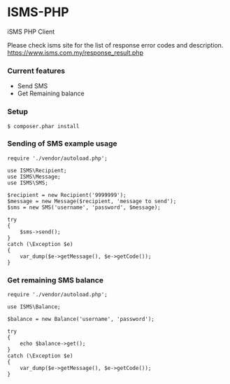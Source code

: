 # ISMS-PHP
iSMS PHP Client

Please check isms site for the list of response error codes and description.
https://www.isms.com.my/response_result.php

### Current features
* Send SMS
* Get Remaining balance

### Setup
```
$ composer.phar install
```

### Sending of SMS example usage
```
require './vendor/autoload.php';

use ISMS\Recipient;
use ISMS\Message;
use ISMS\SMS;

$recipient = new Recipient('9999999');
$message = new Message($recipient, 'message to send');
$sms = new SMS('username', 'password', $message);

try
{
    $sms->send();
}
catch (\Exception $e)
{
    var_dump($e->getMessage(), $e->getCode());
}
```


### Get remaining SMS balance
```
require './vendor/autoload.php';

use ISMS\Balance;

$balance = new Balance('username', 'password');

try
{
    echo $balance->get();
}
catch (\Exception $e)
{
    var_dump($e->getMessage(), $e->getCode());
}
```